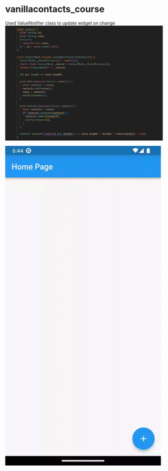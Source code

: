 # vanillacontacts_course

Used ValueNotifier class to update widget on change
![alt text](/screenshots/code.png)

![alt text](/screenshots/untitled.gif)
